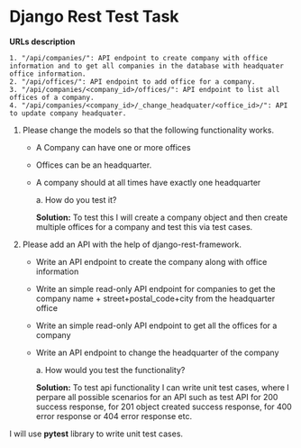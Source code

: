 
# Django Rest Test Task

**URLs description**

	1. "/api/companies/": API endpoint to create company with office information and to get all companies in the database with headquater office information.
	2. "/api/offices/": API endpoint to add office for a company.
	3. "/api/companies/<company_id>/offices/": API endpoint to list all offices of a company.
	4. "/api/companies/<company_id>/_change_headquater/<office_id>/": API to update company headquater.


1. Please change the models so that the following functionality works.

	- A Company can have one or more offices
	- Offices can be an headquarter.
	- A company should at all times have exactly one headquarter

		a. How do you test it?
		
		**Solution:** To test this I will create a company object and then create multiple offices for a company and test this via test cases. 

2. Please add an API with the help of django-rest-framework.

	- Write an API endpoint to create the company along with office information
	- Write an simple read-only API endpoint for companies to get the company name + street+postal_code+city from the headquarter office
	- Write an simple read-only API endpoint to get all the offices for a company
	- Write an API endpoint to change the headquarter of the company

		a. How would you test the functionality?

		**Solution:** To test api functionality I can write unit test cases, where I perpare all possible scenarios for an API such as test API for 200 success response, for 201 object created success response, for 400 error response or 404 error response etc.

I will use **pytest** library to write unit test cases.

